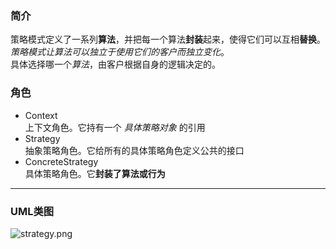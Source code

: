 ### 简介  
策略模式定义了一系列**算法**，并把每一个算法**封装**起来，使得它们可以互相**替换**。*策略模式让算法可以独立于使用它们的客户而独立变化*。  
具体选择哪一个*算法*，由客户根据自身的逻辑决定的。  

### 角色  

* Context  
上下文角色。它持有一个 *具体策略对象* 的引用    
* Strategy   
抽象策略角色。它给所有的具体策略角色定义公共的接口
* ConcreteStrategy    
具体策略角色。它**封装了算法或行为**  

---

### UML类图  

![strategy.png](http://images.timd.cn/design-pattern/strategy.png)  
